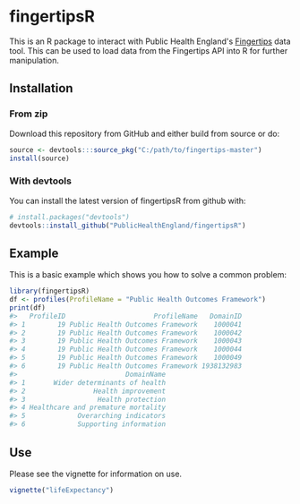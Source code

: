 
<!-- README.md is generated from README.Rmd. Please edit that file -->
fingertipsR
===========

This is an R package to interact with Public Health England's [Fingertips](http://fingertips.phe.org.uk/) data tool. This can be used to load data from the Fingertips API into R for further manipulation.

Installation
------------

### From zip

Download this repository from GitHub and either build from source or do:

``` r
source <- devtools:::source_pkg("C:/path/to/fingertips-master")
install(source)
```

### With devtools

You can install the latest version of fingertipsR from github with:

``` r
# install.packages("devtools")
devtools::install_github("PublicHealthEngland/fingertipsR")
```

Example
-------

This is a basic example which shows you how to solve a common problem:

``` r
library(fingertipsR)
df <- profiles(ProfileName = "Public Health Outcomes Framework")
print(df)
#>   ProfileID                      ProfileName   DomainID
#> 1        19 Public Health Outcomes Framework    1000041
#> 2        19 Public Health Outcomes Framework    1000042
#> 3        19 Public Health Outcomes Framework    1000043
#> 4        19 Public Health Outcomes Framework    1000044
#> 5        19 Public Health Outcomes Framework    1000049
#> 6        19 Public Health Outcomes Framework 1938132983
#>                           DomainName
#> 1       Wider determinants of health
#> 2                 Health improvement
#> 3                  Health protection
#> 4 Healthcare and premature mortality
#> 5             Overarching indicators
#> 6             Supporting information
```

Use
---

Please see the vignette for information on use.

``` r
vignette("lifeExpectancy")
```
